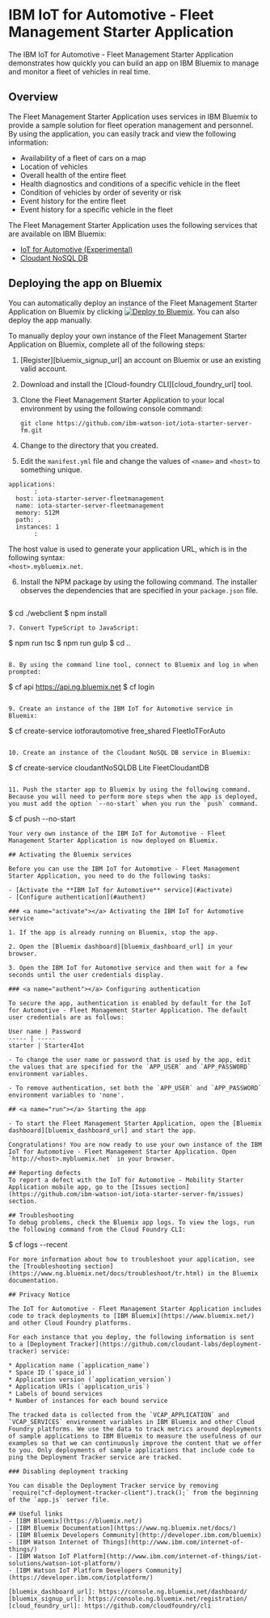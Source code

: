 # IBM IoT for Automotive - Fleet Management Starter Application

The IBM IoT for Automotive - Fleet Management Starter Application demonstrates how quickly you can build an app on IBM Bluemix to manage and monitor a fleet of vehicles in real time.

## Overview

The Fleet Management Starter Application uses services in IBM Bluemix to provide a sample solution for fleet operation management and personnel. By using the application, you can easily track and view the following information:

- Availability of a fleet of cars on a map
- Location of vehicles
- Overall health of the entire fleet
- Health diagnostics and conditions of a specific vehicle in the fleet
- Condition of vehicles by order of severity or risk
- Event history for the entire fleet
- Event history for a specific vehicle in the fleet

The Fleet Management Starter Application uses the following services that are available on IBM Bluemix:

- [IoT for Automotive (Experimental)](https://console.ng.bluemix.net/catalog/services/iot-for-automotive/)
- [Cloudant NoSQL DB](https://console.ng.bluemix.net/catalog/services/cloudant-nosql-db/)

## Deploying the app on Bluemix

You can automatically deploy an instance of the Fleet Management Starter Application on Bluemix by clicking [![Deploy to Bluemix](https://bluemix.net/deploy/button.png)](https://bluemix.net/deploy?repository=https://github.com/fukudasjp/iota-starter-server-fm.git). You can also deploy the app manually. 

To manually deploy your own instance of the Fleet Management Starter Application on Bluemix, complete all of the following steps:

1. [Register][bluemix_signup_url] an account on Bluemix or use an existing valid account.
2. Download and install the [Cloud-foundry CLI][cloud_foundry_url] tool. 
3. Clone the Fleet Management Starter Application to your local environment by using the following console command:  

   ```  
   git clone https://github.com/ibm-watson-iot/iota-starter-server-fm.git  
   ```  
   
4. Change to the directory that you created. 
5. Edit the `manifest.yml` file and change the values of `<name>` and `<host>` to something unique.

  ```
  applications:
         :
    host: iota-starter-server-fleetmanagement
    name: iota-starter-server-fleetmanagement
    memory: 512M
    path: .
    instances: 1
         :
   ```
   The host value is used to generate your application URL, which is in the following syntax:  
   `<host>.mybluemix.net`.
   
6. Install the NPM package by using the following command. The installer observes the dependencies that are specified in your `package.json` file.
   ```
  $ cd ./webclient
  $ npm install 
   ```
7. Convert TypeScript to JavaScript: 

   ```
   $ npm run tsc
   $ npm run gulp
   $ cd ..
   ```
   
8. By using the command line tool, connect to Bluemix and log in when prompted:

  ```
  $ cf api https://api.ng.bluemix.net
  $ cf login
  ```
  
9. Create an instance of the IBM IoT for Automotive service in Bluemix:

  ```
  $ cf create-service iotforautomotive free_shared FleetIoTForAuto
  ```
  
10. Create an instance of the Cloudant NoSQL DB service in Bluemix:

  ```
  $ cf create-service cloudantNoSQLDB Lite FleetCloudantDB
  ```
  
11. Push the starter app to Bluemix by using the following command. Because you will need to perform more steps when the app is deployed, you must add the option `--no-start` when you run the `push` command.

  ```
  $ cf push --no-start
  ```
Your very own instance of the IBM IoT for Automotive - Fleet Management Starter Application is now deployed on Bluemix.

## Activating the Bluemix services

Before you can use the IBM IoT for Automotive - Fleet Management Starter Application, you need to do the following tasks:

- [Activate the **IBM IoT for Automotive** service](#activate)
- [Configure authentication](#authent)

### <a name="activate"></a> Activating the IBM IoT for Automotive service

1. If the app is already running on Bluemix, stop the app.

2. Open the [Bluemix dashboard][bluemix_dashboard_url] in your browser.

3. Open the IBM IoT for Automotive service and then wait for a few seconds until the user credentials display.

### <a name="authent"></a> Configuring authentication

To secure the app, authentication is enabled by default for the IoT for Automotive - Fleet Management Starter Application. The default user credentials are as follows:

User name | Password
----- | -----
starter | Starter4Iot

- To change the user name or password that is used by the app, edit the values that are specified for the `APP_USER` and `APP_PASSWORD` environment variables.

- To remove authentication, set both the `APP_USER` and `APP_PASSWORD` environment variables to 'none'.

## <a name="run"></a> Starting the app

- To start the Fleet Management Starter Application, open the [Bluemix dashboard][bluemix_dashboard_url] and start the app.

Congratulations! You are now ready to use your own instance of the IBM IoT for Automotive - Fleet Management Starter Application. Open `http://<host>.mybluemix.net` in your browser.

## Reporting defects
To report a defect with the IoT for Automotive - Mobility Starter Application mobile app, go to the [Issues section](https://github.com/ibm-watson-iot/iota-starter-server-fm/issues) section.

## Troubleshooting
To debug problems, check the Bluemix app logs. To view the logs, run the following command from the Cloud Foundry CLI:

  ```
  $ cf logs <application-name> --recent
  ```
For more information about how to troubleshoot your application, see the [Troubleshooting section](https://www.ng.bluemix.net/docs/troubleshoot/tr.html) in the Bluemix documentation.

## Privacy Notice

The IoT for Automotive - Fleet Management Starter Application includes code to track deployments to [IBM Bluemix](https://www.bluemix.net/) and other Cloud Foundry platforms.

For each instance that you deploy, the following information is sent to a [Deployment Tracker](https://github.com/cloudant-labs/deployment-tracker) service:

* Application name (`application_name`)
* Space ID (`space_id`)
* Application version (`application_version`)
* Application URIs (`application_uris`)
* Labels of bound services
* Number of instances for each bound service

The tracked data is collected from the `VCAP_APPLICATION` and `VCAP_SERVICES` environment variables in IBM Bluemix and other Cloud Foundry platforms. We use the data to track metrics around deployments of sample applications to IBM Bluemix to measure the usefulness of our examples so that we can continuously improve the content that we offer to you. Only deployments of sample applications that include code to ping the Deployment Tracker service are tracked.

### Disabling deployment tracking

You can disable the Deployment Tracker service by removing `require("cf-deployment-tracker-client").track();` from the beginning of the `app.js` server file.

## Useful links
- [IBM Bluemix](https://bluemix.net/)
- [IBM Bluemix Documentation](https://www.ng.bluemix.net/docs/)
- [IBM Bluemix Developers Community](http://developer.ibm.com/bluemix)
- [IBM Watson Internet of Things](http://www.ibm.com/internet-of-things/)
- [IBM Watson IoT Platform](http://www.ibm.com/internet-of-things/iot-solutions/watson-iot-platform/)
- [IBM Watson IoT Platform Developers Community](https://developer.ibm.com/iotplatform/)

[bluemix_dashboard_url]: https://console.ng.bluemix.net/dashboard/
[bluemix_signup_url]: https://console.ng.bluemix.net/registration/
[cloud_foundry_url]: https://github.com/cloudfoundry/cli

